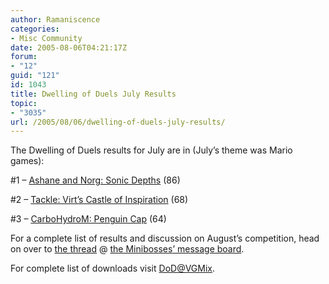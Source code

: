 ```yaml
---
author: Ramaniscence
categories:
- Misc Community
date: 2005-08-06T04:21:17Z
forum:
- "12"
guid: "121"
id: 1043
title: Dwelling of Duels July Results
topic:
- "3035"
url: /2005/08/06/dwelling-of-duels-july-results/
---
```


The Dwelling of Duels results for July are in (July&#8217;s theme was Mario games):

#1 &#8211; <a target="_self" href="http://dod.vgmix.com/past/jul05/01%20-%20Ashane%20&#038;%20norg%20-%20Mario%2064%20-%20Sonic%20Depths.mp3">Ashane and Norg: Sonic Depths</a> (86)<a target="_self" href="http://dod.vgmix.com/past/jul05/"></a>

#2 &#8211; <a target="_self" href="http://dod.vgmix.com/past/jul05/02%20-%20Tackle%20-%20Mario%20-%20Virt%27s%20Castle%20of%20Inspiration.mp3">Tackle: Virt&#8217;s Castle of Inspiration</a> (68)

#3 &#8211; <a target="_self" href="http://dod.vgmix.com/past/jul05/03%20-%20CarboHydroM%20-%20Mario%2064%20-%20Penguin%20Cap.mp3">CarboHydroM: Penguin Cap</a> (64)

For a complete list of results and discussion on August&#8217;s competition, head on over to <a target="_self" href="http://theshizz.org/forum/index.php?s=47d8f73ef6840a5275158869d2e44083&#038;act=ST&#038;f=8&#038;t=14476&#038;st=0">the thread</a> @ <a target="_self" href="http://theshizz.org/forum/index.php?s=1135c9c3985b594813e334680a8f8efe&#038;act=SF&#038;f=8">the Minibosses&#8217; message board</a>. 

For complete list of downloads visit <a target="_self" href="http://dod.vgmix.com/past/jul05/">DoD@VGMix</a>.
